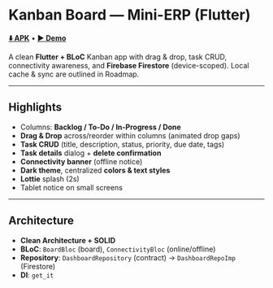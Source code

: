 # Kanban Board — Mini-ERP (Flutter)

[**⬇️ APK**](https://YOUR-APK-LINK) • [**▶️ Demo**](https://YOUR-VIDEO-LINK)

A clean **Flutter + BLoC** Kanban app with drag & drop, task CRUD, connectivity awareness, and **Firebase Firestore** (device-scoped). Local cache & sync are outlined in Roadmap.

---

## Highlights
- Columns: **Backlog / To-Do / In-Progress / Done**
- **Drag & Drop** across/reorder within columns (animated drop gaps)
- **Task CRUD** (title, description, status, priority, due date, tags)
- **Task details** dialog + **delete confirmation**
- **Connectivity banner** (offline notice)
- **Dark theme**, centralized **colors & text styles**
- **Lottie** splash (2s)
- Tablet notice on small screens

---

## Architecture
- **Clean Architecture + SOLID**
- **BLoC**: `BoardBloc` (board), `ConnectivityBloc` (online/offline)
- **Repository**: `DashboardRepository` (contract) → `DashboardRepoImp` (Firestore)
- **DI**: `get_it`
